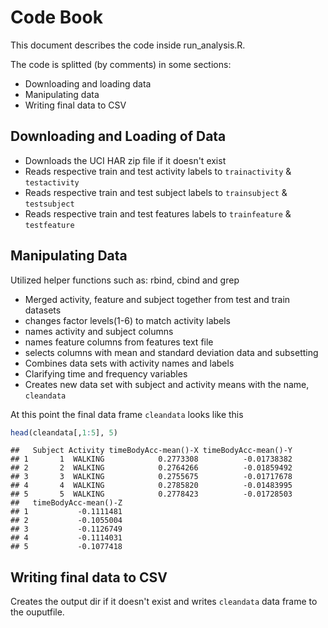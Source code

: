 Code Book
================

This document describes the code inside run\_analysis.R.

The code is splitted (by comments) in some sections:

-   Downloading and loading data
-   Manipulating data
-   Writing final data to CSV

Downloading and Loading of Data
-------------------------------

-   Downloads the UCI HAR zip file if it doesn't exist
-   Reads respective train and test activity labels to `trainactivity` & `testactivity`
-   Reads respective train and test subject labels to `trainsubject` & `testsubject`
-   Reads respective train and test features labels to `trainfeature` & `testfeature`

Manipulating Data
-----------------

Utilized helper functions such as: rbind, cbind and grep

-   Merged activity, feature and subject together from test and train datasets
-   changes factor levels(1-6) to match activity labels
-   names activity and subject columns
-   names feature columns from features text file
-   selects columns with mean and standard deviation data and subsetting
-   Combines data sets with activity names and labels
-   Clarifying time and frequency variables
-   Creates new data set with subject and activity means with the name, `cleandata`

At this point the final data frame `cleandata` looks like this

``` r
head(cleandata[,1:5], 5)
```

    ##   Subject Activity timeBodyAcc-mean()-X timeBodyAcc-mean()-Y
    ## 1       1  WALKING            0.2773308          -0.01738382
    ## 2       2  WALKING            0.2764266          -0.01859492
    ## 3       3  WALKING            0.2755675          -0.01717678
    ## 4       4  WALKING            0.2785820          -0.01483995
    ## 5       5  WALKING            0.2778423          -0.01728503
    ##   timeBodyAcc-mean()-Z
    ## 1           -0.1111481
    ## 2           -0.1055004
    ## 3           -0.1126749
    ## 4           -0.1114031
    ## 5           -0.1077418

Writing final data to CSV
-------------------------

Creates the output dir if it doesn't exist and writes `cleandata` data frame to the ouputfile.
